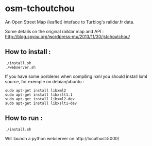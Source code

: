 osm-tchoutchou
==============

An Open Street Map (leaflet) inteface to Turblog's raildar.fr data.

Some details on the original raildar map and API : http://blog.spyou.org/wordpress-mu/2013/11/30/jstchoutchou/


How to install :
----------------

```
./install.sh
./webserver.sh

```

If you have some porblems when compiling lxml you should install lxml source, for exemple on debian/ubuntu :

```
sudo apt-get install libxml2
sudo apt-get install libxslt1.1
sudo apt-get install libxml2-dev
sudo apt-get install libxslt1-dev
```


How to run :
------------

```
./install.sh

```
Will launch a python webserver on http://localhost:5000/


